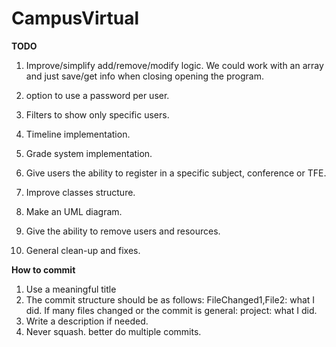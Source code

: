 # CampusVirtual
**TODO**
1. Improve/simplify add/remove/modify logic.
We could work with an array and just save/get
info when closing opening the program.

2. option to use a password per user.

3. Filters to show only specific users.

4. Timeline implementation.

5. Grade system implementation.

6. Give users the ability to register in a specific subject, conference
or TFE.

7. Improve classes structure.

8. Make an UML diagram.

9. Give the ability to remove users and resources.

10. General clean-up and fixes.

**How to commit**
1. Use a meaningful title
2. The commit structure should be as follows:
    FileChanged1,File2: what I did.
  If many files changed or the commit is general:
    project: what I did.
3. Write a description if needed.
4. Never squash. better do multiple commits.
